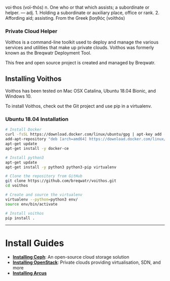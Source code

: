 

voi·thos (voï-thós) n. One who or that which assists; a
subordinate or helper. — adj. 1. Holding a subordinate or
auxiliary place, office or rank. 2. Affording aid; assisting.
From the Greek βοηθός (voïthós)

### Private Cloud Helper

Voithos is a command-line toolkit used to deploy and manage the various services and utilities that
make up private clouds. Voithos was formerly known as the Breqwatr Deployment Tool.

This free and open source project is created and managed by Breqwatr.



## Installing Voithos

Voithos has been tested on Mac OSX Catalina, Ubuntu 18.04 Bionic, and Windows 10.

To install Voithos, check out the Git project and use pip in a virtualenv.

### Ubuntu 18.04 Installation

```bash
# Install Docker
curl -fsSL https://download.docker.com/linux/ubuntu/gpg | apt-key add -
add-apt-repository "deb [arch=amd64] https://download.docker.com/linux/ubuntu bionic stable"
apt-get update
apt-get install -y docker-ce

# Install python3
apt-get update
apt-get install -y python3 python3-pip virtualenv

# Clone the repository from GitHub
git clone https://github.com/breqwatr/voithos.git
cd voithos

# Create and source the virtualenv
virtualenv --python=python3 env/
source env/bin/activate

# Install voithos
pip install .
```
---


# Install Guides

- [**Installing Ceph**](/ceph-install.html):
  An open-source cloud storage solution
- [**Installing OpenStack**](/openstack-install.html):
  Private clouds providing virtualisation, SDN, and more
- [**Installing Arcus**](/arcus-install.html)
